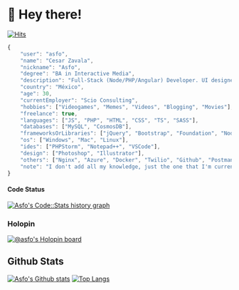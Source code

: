 # :wave: Hey there!

[![Hits](https://hits.seeyoufarm.com/api/count/incr/badge.svg?url=https%3A%2F%2Fgithub.com%2Fasfo&count_bg=%2379C83D&title_bg=%23000000&icon=github.svg&icon_color=%23FFFFFF&title=Profile+Views&edge_flat=false)](https://hits.seeyoufarm.com)

```js
{
	"user": "asfo",
	"name": "Cesar Zavala",
	"nickname": "Asfo",
	"degree": "BA in Interactive Media",
	"description": "Full-Stack (Node/PHP/Angular) Developer. UI designer (and some UX).",
	"country": "México",
	"age": 30,
	"currentEmployer": "Scio Consulting",
	"hobbies": ["Videogames", "Memes", "Videos", "Blogging", "Movies"],
	"freelance": true,
	"languages": ["JS", "PHP", "HTML", "CSS", "TS", "SASS"],
	"databases": ["MySQL", "CosmosDB"],
	"frameworksOrLibraries": ["jQuery", "Bootstrap", "Foundation", "NodeJS", "Angular", "WordPress"],
	"os": ["Windows", "Mac", "Linux"],
	"ides": ["PHPStorm", "Notepad++", "VSCode"],
	"design": ["Photoshop", "Illustrator"],
	"others": ["Nginx", "Azure", "Docker", "Twilio", "Github", "Postman"],
	"note": "I don't add all my knowledge, just the one that I'm currently using, also the seniority level is not included to reduce the size of the JSON"
}
```

#### Code Status
<a href="https://codestats.net/users/asfo">
  <img src='https://codestats-readme.wegfan.cn/history-graph/asfo?width=850&height=300&history_days=15&max_languages=12&language_colors=["3e4053","f15854","5da5da","faa43a","60bd68","f17cb0","b2912f","00897b","b276b2","ffc0cb","cddc39","7e57c2","bdbdbd"]' alt="Asfo's Code::Stats history graph" />
</a>

### Holopin

[![@asfo's Holopin board](https://holopin.io/api/user/board?user=asfo)](https://holopin.io/@asfo)

## Github Stats
[![Asfo's Github stats](https://github-readme-stats.vercel.app/api?username=asfo&theme=dracula)](https://github.com/asfo/)
[![Top Langs](https://github-readme-stats.vercel.app/api/top-langs/?username=asfo&layout=compact&theme=dracula&show_icons=true)](https://github.com/asfo/)
